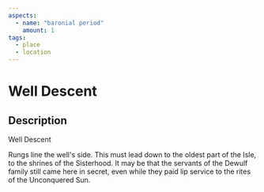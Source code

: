 ```yaml
---
aspects: 
  - name: "baronial period"
    amount: 1
tags:
  - place
  - location
---
```


# Well Descent

## Description
Well Descent

Rungs line the well's side. This must lead down to the oldest part of the Isle, to the shrines of the Sisterhood. It may be that the servants of the Dewulf family still came here in secret, even while they paid lip service to the rites of the Unconquered Sun.